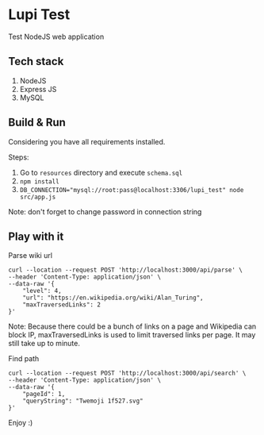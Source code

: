 # Lupi Test

Test NodeJS web application

## Tech stack

1) NodeJS
2) Express JS
3) MySQL

## Build & Run

Considering you have all requirements installed.

Steps:
  1) Go to `resources` directory and execute `schema.sql`         
  2)   `npm install`
  3)   `DB_CONNECTION="mysql://root:pass@localhost:3306/lupi_test" node src/app.js` 

Note: don't forget to change password in connection string
## Play with it

Parse wiki url
```
curl --location --request POST 'http://localhost:3000/api/parse' \
--header 'Content-Type: application/json' \
--data-raw '{
    "level": 4,
    "url": "https://en.wikipedia.org/wiki/Alan_Turing",
    "maxTraversedLinks": 2
}'
```

Note: Because there could be a bunch of links on a page and Wikipedia can block IP,
maxTraversedLinks is used to limit traversed links per page.
It may still take up to minute.

Find path

```
curl --location --request POST 'http://localhost:3000/api/search' \
--header 'Content-Type: application/json' \
--data-raw '{
    "pageId": 1,
    "queryString": "Twemoji 1f527.svg"
}'
```

Enjoy :)
